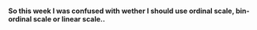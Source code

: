 #### So this week I was confused with wether I should use ordinal scale, bin-ordinal scale or linear scale..
